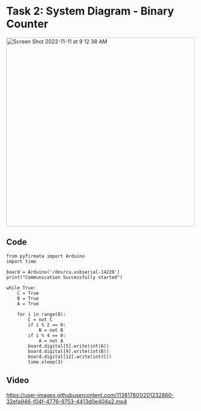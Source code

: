 # Task 2: System Diagram - Binary Counter
<img width="500" alt="Screen Shot 2022-11-11 at 9 12 38 AM" src="https://user-images.githubusercontent.com/113817801/201232432-198de222-fc59-4389-b3d4-d64dfc5fe64b.png">

## Code 
```
from pyfirmata import Arduino
import time

board = Arduino('/dev/cu.usbserial-14220')
print("Communication Successfully started")

while True:
    C = True
    B = True
    A = True

    for i in range(8):
        C = not C
        if i % 2 == 0:
            B = not B
        if i % 4 == 0:
            A = not A
        board.digital[5].write(int(A))
        board.digital[9].write(int(B))
        board.digital[12].write(int(C))
        time.sleep(3)
 ```

## Video

https://user-images.githubusercontent.com/113817801/201232860-32efa946-f04f-4776-9753-4413d0e404a2.mp4
